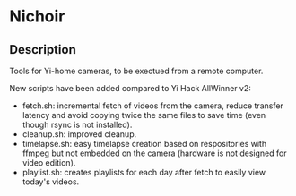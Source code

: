 # Nichoir

## Description

Tools for Yi-home cameras, to be exectued from a remote computer.

New scripts have been added compared to Yi Hack AllWinner v2:
 - fetch.sh: incremental fetch of videos from the camera, reduce transfer latency and avoid copying twice the same files to save time (even though rsync is not installed).
 - cleanup.sh: improved cleanup.
 - timelapse.sh: easy timelapse creation based on respositories with ffmpeg but not embedded on the camera (hardware is not designed for video edition).
 - playlist.sh: creates playlists for each day after fetch to easily view today's videos.
